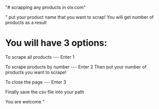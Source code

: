 "# scrapping any products in olx.com" 



"
put your product name that you want to scrap!
You will get number of products as a result

# You will have 3 options:

To scrape all products --- Enter 1

To scrape products by number --- Enter 2
    Then put your number of products you want to scrape!

To close the page --- Enter 3


Finally save the csv file into your path


You are welcome
"
